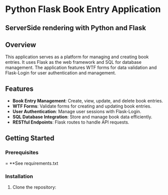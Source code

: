 # Python Flask Book Entry Application

## ServerSide rendering with Python and Flask

## Overview
This application serves as a platform for managing and creating book entries. It uses Flask as the web framework and SQL for database management. The application features WTF forms for data validation and Flask-Login for user authentication and management.

## Features
- **Book Entry Management**: Create, view, update, and delete book entries.
- **WTF Forms**: Validate forms for creating and updating book entries.
- **User Authentication**: Manage user sessions with Flask-Login.
- **SQL Database Integration**: Store and manage book data efficiently.
- **RESTful Endpoints**: Flask routes to handle API requests.

## Getting Started

### Prerequisites
= **See requirements.txt


### Installation
1. Clone the repository:
